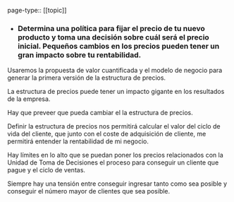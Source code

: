 page-type:: [[topic]]
- ### Determina una política para fijar el precio de tu nuevo producto y toma una decisión sobre cuál será el precio inicial. Pequeños cambios en los precios pueden tener un gran impacto sobre tu rentabilidad.

Usaremos la propuesta de valor cuantificada y el modelo de negocio para generar la primera versión de la estructura de precios.

La estructura de precios puede tener un impacto gigante en los resultados de la empresa.

Hay que preveer que pueda cambiar el la estructura de precios.

Definir la estructura de precios nos permitirá calcular el valor del ciclo de vida del cliente, que junto con el coste de adquisición de cliente, me permitirá entender la rentabilidad de mi negocio.

Hay límites en lo alto que se puedan poner los precios relacionados con la Unidad de Toma de Decisiones el proceso para conseguir un cliente que pague y el ciclo de ventas.

Siempre hay una tensión entre conseguir ingresar tanto como sea posible y conseguir el número mayor de clientes que sea posible.



